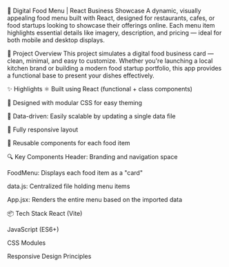 🧾 Digital Food Menu | React Business Showcase
A dynamic, visually appealing food menu built with React, designed for restaurants, cafes, or food startups looking to showcase their offerings online. Each menu item highlights essential details like imagery, description, and pricing — ideal for both mobile and desktop displays.

💼 Project Overview
This project simulates a digital food business card — clean, minimal, and easy to customize. Whether you're launching a local kitchen brand or building a modern food startup portfolio, this app provides a functional base to present your dishes effectively.

✨ Highlights
⚛️ Built using React (functional + class components)

🎨 Designed with modular CSS for easy theming

🍔 Data-driven: Easily scalable by updating a single data file

📱 Fully responsive layout

🔁 Reusable components for each food item

🔍 Key Components
Header: Branding and navigation space

FoodMenu: Displays each food item as a "card"

data.js: Centralized file holding menu items

App.jsx: Renders the entire menu based on the imported data

📦 Tech Stack
React (Vite)

JavaScript (ES6+)

CSS Modules

Responsive Design Principles
